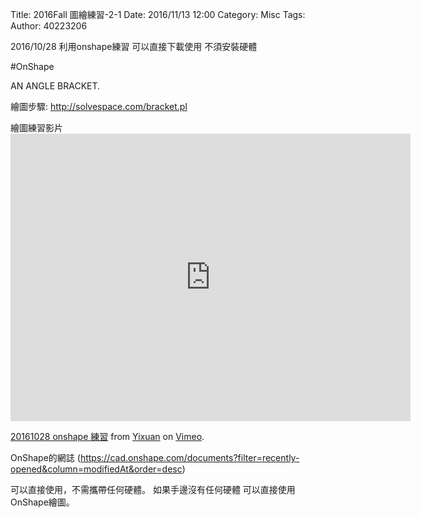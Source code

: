 Title: 2016Fall 圖繪練習-2-1
Date: 2016/11/13 12:00
Category: Misc
Tags: 
Author: 40223206

2016/10/28 利用onshape練習
可以直接下載使用
不須安裝硬體

<!-- PELICAN_END_SUMMARY -->

#OnShape

AN ANGLE BRACKET.

繪圖步驟: http://solvespace.com/bracket.pl

繪圖練習影片 <iframe src="https://player.vimeo.com/video/189256831" width="640" height="460" frameborder="0" webkitallowfullscreen mozallowfullscreen allowfullscreen></iframe>
<p><a href="https://vimeo.com/189256831">20161028  onshape 練習</a> from <a href="https://vimeo.com/user41092742">Yixuan</a> on <a href="https://vimeo.com">Vimeo</a>.</p>

OnShape的網誌
(https://cad.onshape.com/documents?filter=recently-opened&column=modifiedAt&order=desc)

可以直接使用，不需攜帶任何硬體。
如果手邊沒有任何硬體 可以直接使用OnShape繪圖。


</pre>
